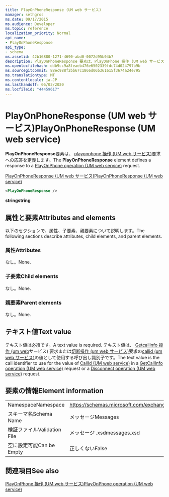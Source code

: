 ```yaml
---
title: PlayOnPhoneResponse (UM web サービス)
manager: sethgros
ms.date: 09/17/2015
ms.audience: Developer
ms.topic: reference
localization_priority: Normal
api_name:
- PlayOnPhoneResponse
api_type:
- schema
ms.assetid: 42b16880-1271-4690-abd0-0072d95b04b7
description: PlayOnPhoneResponse 要素は、PlayOnPhone 操作 (UM web サービス) 要求への応答を定義します。
ms.openlocfilehash: ddb9cc9a8feaeb476e6502339fdc74d024797b9b
ms.sourcegitcommit: 88ec988f2bb67c1866d06b361615f3674a24e795
ms.translationtype: MT
ms.contentlocale: ja-JP
ms.lasthandoff: 06/03/2020
ms.locfileid: "44459617"
---
```

# <a name="playonphoneresponse-um-web-service"></a><span data-ttu-id="629f0-103">PlayOnPhoneResponse (UM web サービス)</span><span class="sxs-lookup"><span data-stu-id="629f0-103">PlayOnPhoneResponse (UM web service)</span></span>

<span data-ttu-id="629f0-104">**PlayOnPhoneResponse**要素は、 [playonphone 操作 (UM web サービス)](playonphone-operation-um-web-service.md)要求への応答を定義します。</span><span class="sxs-lookup"><span data-stu-id="629f0-104">The **PlayOnPhoneResponse** element defines a response to a [PlayOnPhone operation (UM web service)](playonphone-operation-um-web-service.md) request.</span></span> 
  
[<span data-ttu-id="629f0-105">PlayOnPhoneResponse (UM web サービス)</span><span class="sxs-lookup"><span data-stu-id="629f0-105">PlayOnPhoneResponse (UM web service)</span></span>](playonphoneresponse-um-web-service.md)
  
```xml
<PlayOnPhoneResponse />
```

 <span data-ttu-id="629f0-106">**string**</span><span class="sxs-lookup"><span data-stu-id="629f0-106">**string**</span></span>
## <a name="attributes-and-elements"></a><span data-ttu-id="629f0-107">属性と要素</span><span class="sxs-lookup"><span data-stu-id="629f0-107">Attributes and elements</span></span>

<span data-ttu-id="629f0-108">以下のセクションで、属性、子要素、親要素について説明します。</span><span class="sxs-lookup"><span data-stu-id="629f0-108">The following sections describe attributes, child elements, and parent elements.</span></span>
  
### <a name="attributes"></a><span data-ttu-id="629f0-109">属性</span><span class="sxs-lookup"><span data-stu-id="629f0-109">Attributes</span></span>

<span data-ttu-id="629f0-110">なし。</span><span class="sxs-lookup"><span data-stu-id="629f0-110">None.</span></span>
  
### <a name="child-elements"></a><span data-ttu-id="629f0-111">子要素</span><span class="sxs-lookup"><span data-stu-id="629f0-111">Child elements</span></span>

<span data-ttu-id="629f0-112">なし。</span><span class="sxs-lookup"><span data-stu-id="629f0-112">None.</span></span>
  
### <a name="parent-elements"></a><span data-ttu-id="629f0-113">親要素</span><span class="sxs-lookup"><span data-stu-id="629f0-113">Parent elements</span></span>

<span data-ttu-id="629f0-114">なし。</span><span class="sxs-lookup"><span data-stu-id="629f0-114">None.</span></span>
  
## <a name="text-value"></a><span data-ttu-id="629f0-115">テキスト値</span><span class="sxs-lookup"><span data-stu-id="629f0-115">Text value</span></span>

<span data-ttu-id="629f0-116">テキスト値は必須です。</span><span class="sxs-lookup"><span data-stu-id="629f0-116">A text value is required.</span></span> <span data-ttu-id="629f0-117">テキスト値は、 [Getcallinfo 操作 (um web](getcallinfo-operation-um-web-service.md)サービス) 要求または[切断操作 (um web サービス)](disconnect-operation-um-web-service.md)要求の[callid (um web サービス)](callid-um-web-service.md)の値として使用する呼び出し識別子です。</span><span class="sxs-lookup"><span data-stu-id="629f0-117">The text value is the call identifier to use for the value of [CallId (UM web service)](callid-um-web-service.md) in a [GetCallInfo operation (UM web service)](getcallinfo-operation-um-web-service.md) request or a [Disconnect operation (UM web service)](disconnect-operation-um-web-service.md) request.</span></span> 
  
## <a name="element-information"></a><span data-ttu-id="629f0-118">要素の情報</span><span class="sxs-lookup"><span data-stu-id="629f0-118">Element information</span></span>

|||
|:-----|:-----|
|<span data-ttu-id="629f0-119">Namespace</span><span class="sxs-lookup"><span data-stu-id="629f0-119">Namespace</span></span>  <br/> |https://schemas.microsoft.com/exchange/services/2006/messages  <br/> |
|<span data-ttu-id="629f0-120">スキーマ名</span><span class="sxs-lookup"><span data-stu-id="629f0-120">Schema Name</span></span>  <br/> |<span data-ttu-id="629f0-121">メッセージ</span><span class="sxs-lookup"><span data-stu-id="629f0-121">Messages</span></span>  <br/> |
|<span data-ttu-id="629f0-122">検証ファイル</span><span class="sxs-lookup"><span data-stu-id="629f0-122">Validation File</span></span>  <br/> |<span data-ttu-id="629f0-123">メッセージ .xsd</span><span class="sxs-lookup"><span data-stu-id="629f0-123">messages.xsd</span></span>  <br/> |
|<span data-ttu-id="629f0-124">空に設定可能</span><span class="sxs-lookup"><span data-stu-id="629f0-124">Can be Empty</span></span>  <br/> |<span data-ttu-id="629f0-125">正しくない</span><span class="sxs-lookup"><span data-stu-id="629f0-125">False</span></span>  <br/> |
   
## <a name="see-also"></a><span data-ttu-id="629f0-126">関連項目</span><span class="sxs-lookup"><span data-stu-id="629f0-126">See also</span></span>



[<span data-ttu-id="629f0-127">PlayOnPhone 操作 (UM web サービス)</span><span class="sxs-lookup"><span data-stu-id="629f0-127">PlayOnPhone operation (UM web service)</span></span>](playonphone-operation-um-web-service.md)

